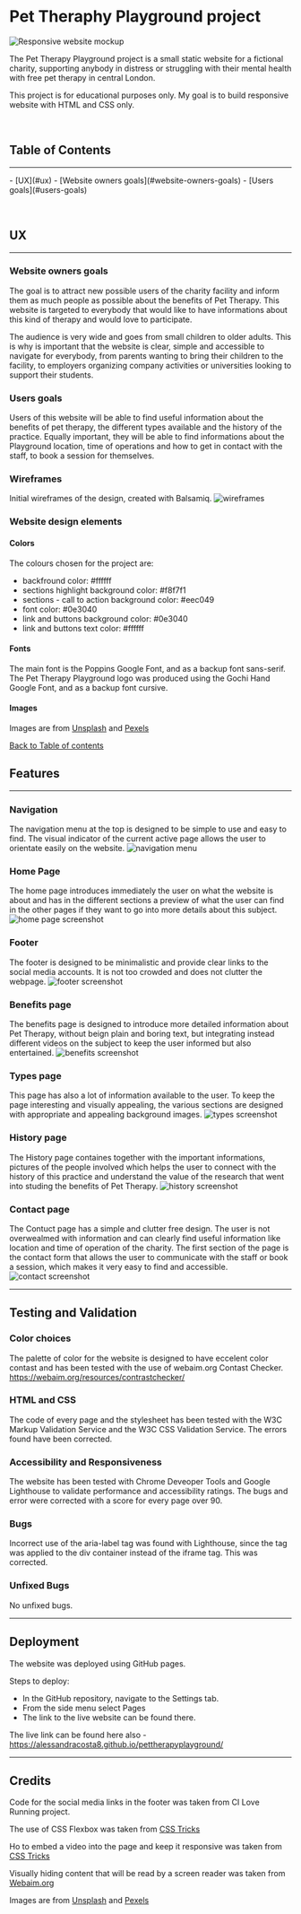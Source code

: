 # Pet Theraphy Playground project

![Responsive website mockup](assets/images/responsive-mockup.png)

The Pet Therapy Playground project is a small static website for a fictional charity, supporting anybody in distress or struggling with their mental health with free pet therapy in central London.

This project is for educational purposes only. My goal is to build responsive website with HTML and CSS only.

&nbsp;  

## Table of Contents
<hr>
- [UX](#ux)
    - [Website owners goals](#website-owners-goals)
    - [Users goals](#users-goals)


&nbsp;

## UX
<hr>

### Website owners goals
The goal is to attract new possible users of the charity facility and inform them as much people as possible about the benefits of Pet Therapy.
This website is targeted to everybody that would like to have informations about this kind of therapy and would love to participate.

The audience is very wide and goes from small children to older adults. This is why is important that the website is clear, simple and accessible to navigate for everybody, from parents wanting to bring their children to the facility, to employers organizing company activities or universities looking to support their students. 

### Users goals
Users of this website will be able to find useful information about the benefits of pet therapy, the different types available and the history of the practice. Equally important, they will be able to find informations about the Playground location, time of operations and how to get in contact with the staff, to book a session for themselves.

### Wireframes
Initial wireframes of the design, created with Balsamiq.
![wireframes](assets/images/wireframes.webp)

### Website design elements
#### Colors
The colours chosen for the project are:
* backfround color: #ffffff
* sections highlight background color: #f8f7f1
* sections - call to action background color: #eec049
* font color: #0e3040
* link and buttons background color: #0e3040
* link and buttons text color: #ffffff

#### Fonts
The main font is the Poppins Google Font, and as a backup font sans-serif.
The Pet Therapy Playground logo was produced using the Gochi Hand Google Font, and as a backup font cursive.

#### Images
Images are from [Unsplash](https://unsplash.com/) and [Pexels](https://www.pexels.com/)


[Back to Table of contents](#table-of-contents)



## Features
<hr>

### Navigation
The navigation menu at the top is designed to be simple to use and easy to find. The visual indicator of the current active page allows the user to orientate easily on the website.
![navigation menu](assets/images/pet-therapy-playground-navigation-menu.png)
&nbsp;

### Home Page
The home page introduces immediately the user on what the website is about and has in the different sections a preview of what the user can find in the other pages if they want to go into more details about this subject.
![home page screenshot](assets/images/home-page-screenshot.png)
&nbsp;

### Footer
The footer is designed to be minimalistic and provide clear links to the social media accounts. It is not too crowded and does not clutter the webpage.
![footer screenshot](assets/images/footer-screenshot.png)
&nbsp;

### Benefits page
The benefits page is designed to introduce more detailed information about Pet Therapy, without beign plain and boring text, but integrating instead different videos on the subject to keep the user informed but also entertained.
![benefits screenshot](assets/images/benefits-screenshot.png)
&nbsp;

### Types page
This page has also a lot of information available to the user. To keep the page interesting and visually appealing, the various sections are designed with appropriate and appealing background images.
![types screenshot](assets/images/dolphins-type-screenshot.png)
&nbsp;

### History page
The History page containes together with the important informations, pictures of the people involved which helps the user to connect with the history of this practice and understand the value of the research that went into studing the benefits of Pet Therapy.
![history screenshot](assets/images/history-screenshot.png)
&nbsp;

### Contact page
The Contuct page has a simple and clutter free design. The user is not overwealmed with information and can clearly find useful information like location and time of operation of the charity. The first section of the page is the contact form that allows the user to communicate with the staff or book a session, which makes it very easy to find and accessible.
![contact screenshot](assets/images/contact-screenshot.png)
&nbsp;


<hr>

## Testing and Validation

### Color choices
The palette of color for the website is designed to have eccelent color contast and has been tested with the use of webaim.org Contast Checker. https://webaim.org/resources/contrastchecker/

### HTML and CSS
The code of every page and the stylesheet has been tested with the W3C Markup Validation Service and the W3C CSS Validation Service. The errors found have been corrected.

### Accessibility and Responsiveness
The website has been tested with Chrome Deveoper Tools and Google Lighthouse to validate performance and accessibility ratings. The bugs and error were corrected with a score for every page over 90.

### Bugs
Incorrect use of the aria-label tag was found with Lighthouse, since the tag was applied to the div container instead of the iframe tag. This was corrected.

### Unfixed Bugs
No unfixed bugs.

<hr>

## Deployment
The website was deployed using GitHub pages.

Steps to deploy:
- In the GitHub repository, navigate to the Settings tab.
- From the side menu select Pages
- The link to the live website can be found there.

The live link can be found here also - https://alessandracosta8.github.io/pettherapyplayground/



<hr>

## Credits

Code for the social media links in the footer was taken from CI Love Running project. 

The use of CSS Flexbox was taken from [CSS Tricks](https://css-tricks.com/snippets/css/a-guide-to-flexbox/)

Ho to embed a video into the page and keep it responsive was taken from [CSS Tricks](https://css-tricks.com/fluid-width-video/)

Visually hiding content that will be read by a screen reader was taken from [Webaim.org](https://webaim.org/techniques/css/invisiblecontent/#offscreen)

Images are from [Unsplash](https://unsplash.com/) and [Pexels](https://www.pexels.com/)


